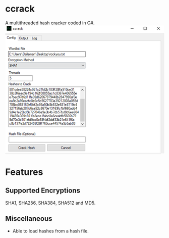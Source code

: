 # ccrack
A multithreaded hash cracker coded in C#. 
<br>
![Preview](gui_preview.png)

# Features
## Supported Encryptions
SHA1, SHA256, SHA384, SHA512 and MD5.

## Miscellaneous
* Able to load hashes from a hash file.
